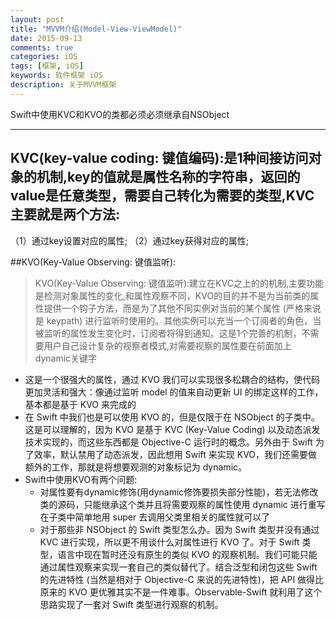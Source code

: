 ```yaml
---
layout: post
title: "MVVM介绍(Model-View-ViewModel)"
date: 2015-09-13
comments: true
categories: iOS
tags: [框架, iOS]
keywords: 软件框架 iOS
description: 关于MVVM框架
---
```


Swift中使用KVC和KVO的类都必须必须继承自NSObject

***

## KVC(key-value coding: 键值编码):是1种间接访问对象的机制,key的值就是属性名称的字符串，返回的value是任意类型，需要自己转化为需要的类型,KVC主要就是两个方法:
（1）通过key设置对应的属性;
（2）通过key获得对应的属性;


##KVO(Key-Value Observing: 键值监听):

> KVO(Key-Value Observing: 键值监听):建立在KVC之上的的机制,主要功能是检测对象属性的变化,和属性观察不同，KVO的目的并不是为当前类的属性提供一个钩子方法，而是为了其他不同实例对当前的某个属性 (严格来说是 keypath) 进行监听时使用的。其他实例可以充当一个订阅者的角色，当被监听的属性发生变化时，订阅者将得到通知。这是1个完善的机制，不需要用户自己设计复杂的视察者模式,对需要视察的属性要在前面加上dynamic关键字


- 这是一个很强大的属性，通过 KVO 我们可以实现很多松耦合的结构，使代码更加灵活和强大：像通过监听 model 的值来自动更新 UI 的绑定这样的工作，基本都是基于 KVO 来完成的
- 在 Swift 中我们也是可以使用 KVO 的，但是仅限于在 NSObject 的子类中。这是可以理解的，因为 KVO 是基于 KVC (Key-Value Coding) 以及动态派发技术实现的，而这些东西都是 Objective-C 运行时的概念。另外由于 Swift 为了效率，默认禁用了动态派发，因此想用 Swift 来实现 KVO，我们还需要做额外的工作，那就是将想要观测的对象标记为 dynamic。
- Swift中使用KVO有两个问题:
  	- 对属性要有dynamic修饰(用dynamic修饰要损失部分性能)，若无法修改类的源码，只能继承这个类并且将需要观察的属性使用 dynamic 进行重写在子类中简单地用 super 去调用父类里相关的属性就可以了
  	- 对于那些非 NSObject 的 Swift 类型怎么办。因为 Swift 类型并没有通过 KVC 进行实现，所以更不用谈什么对属性进行 KVO 了。对于 Swift 类型，语言中现在暂时还没有原生的类似 KVO 的观察机制。我们可能只能通过属性观察来实现一套自己的类似替代了。结合泛型和闭包这些 Swift 的先进特性 (当然是相对于 Objective-C 来说的先进特性)，把 API 做得比原来的 KVO 更优雅其实不是一件难事。Observable-Swift 就利用了这个思路实现了一套对 Swift 类型进行观察的机制。





